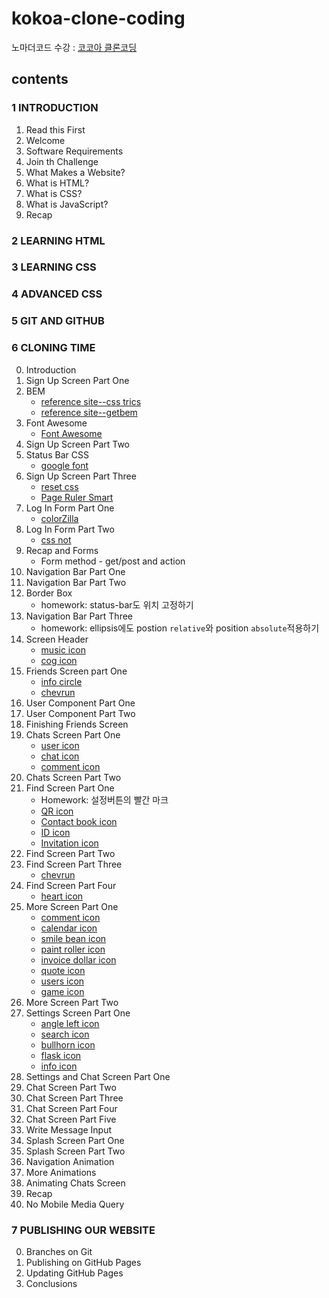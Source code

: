 # kokoa-clone-coding

노마더코드 수강 : [코코아 클론코딩](https://nomadcoders.co/kokoa-clone)

## contents

### 1 INTRODUCTION

1. Read this First
2. Welcome
3. Software Requirements
4. Join th Challenge
5. What Makes a Website?
6. What is HTML?
7. What is CSS?
8. What is JavaScript?
9. Recap

### 2 LEARNING HTML

### 3 LEARNING CSS

### 4 ADVANCED CSS

### 5 GIT AND GITHUB

### 6 CLONING TIME

0. Introduction
1. Sign Up Screen Part One
2. BEM
   * [reference site--css trics](https://css-tricks.com/bem-101/)
   * [reference site--getbem](https://getbem.com/introduction/)
3. Font Awesome
   * [Font Awesome](https://fontawesome.com/)
4. Sign Up Screen Part Two
5. Status Bar CSS
   * [google font](https://fonts.google.com/)
6. Sign Up Screen Part Three
   * [reset css](https://meyerweb.com/eric/tools/css/reset/)
   * [Page Ruler Smart](https://chrome.google.com/webstore/detail/page-ruler-smart/dfhpegnjdcbokjipkckekjeicjpicdcc)
7. Log In Form Part One
   * [colorZilla](https://chrome.google.com/webstore/detail/colorzilla/bhlhnicpbhignbdhedgjhgdocnmhomnp)
8. Log In Form Part Two
   * [css not](https://developer.mozilla.org/ko/docs/Web/CSS/:not)
9. Recap and Forms
   * Form method - get/post and action
10. Navigation Bar Part One
11. Navigation Bar Part Two
12. Border Box
    * homework: status-bar도 위치 고정하기
13. Navigation Bar Part Three
    * homework: ellipsis에도 postion `relative`와 position `absolute`적용하기
14. Screen Header
    * [music icon](https://fontawesome.com/v5/icons/music?f=classic&s=solid&sz=lg)
    * [cog icon](https://fontawesome.com/v5/icons/cog?f=classic&s=solid&sz=lg)
15. Friends Screen part One
    * [info circle](https://fontawesome.com/v5/icons/info-circle?f=classic&s=solid)
    * [chevrun](https://fontawesome.com/v5/icons/chevron-right?f=classic&s=solid&sz=xs)
16. User Component Part One
17. User Component Part Two
18. Finishing Friends Screen
19. Chats Screen Part One
    * [user icon](https://fontawesome.com/v5/icons/user?f=classic&s=regular)
    * [chat icon](https://fontawesome.com/v5/icons/comment?f=classic&s=solid)
    * [comment icon](https://fontawesome.com/v5/icons/comment-dots?f=classic&s=regular&sz=lg)
20. Chats Screen Part Two
21. Find Screen Part One
    * Homework: 설정버튼의 빨간 마크
    * [QR icon](https://fontawesome.com/v5/icons/qrcode?f=classic&s=solid&sz=lg)
    * [Contact book icon](https://fontawesome.com/v5/icons/address-book?f=classic&s=regular&sz=lg)
    * [ID icon](https://fontawesome.com/v5/icons/fingerprint?f=classic&s=solid&sz=lg)
    * [Invitation icon](https://fontawesome.com/v5/icons/envelope?f=classic&s=regular&sz=lg)
22. Find Screen Part Two
23. Find Screen Part Three
    * [chevrun](https://fontawesome.com/v5/icons/chevron-right?f=classic&s=solid&sz=xs)
24. Find Screen Part Four
    * [heart icon](https://fontawesome.com/v5/icons/heart?f=classic&s=solid)
25. More Screen Part One
    * [comment icon](https://fontawesome.com/v5/icons/comment-alt?f=classic&s=regular&sz=lg)
    * [calendar icon](https://fontawesome.com/v5/icons/calendar?f=classic&s=regular&sz=lg)
    * [smile bean icon](https://fontawesome.com/v5/icons/smile-beam?f=classic&s=regular&sz=lg)
    * [paint roller icon](https://fontawesome.com/v5/icons/paint-roller?f=classic&s=solid&sz=lg)
    * [invoice dollar icon](https://fontawesome.com/v5/icons/file-invoice-dollar?f=classic&s=solid&sz=lg)
    * [quote icon](https://fontawesome.com/v5/icons/quote-right?f=classic&s=solid&sz=lg)
    * [users icon](https://fontawesome.com/v5/icons/user-friends?f=classic&s=solid&sz=lg)
    * [game icon](https://fontawesome.com/v5/icons/playstation?f=brands&s=solid&sz=lg)
26. More Screen Part Two
27. Settings Screen Part One
    * [angle left icon](https://fontawesome.com/v5/icons/angle-left?f=classic&s=solid&sz=lg)
    * [search icon](https://fontawesome.com/v5/icons/search?f=classic&s=solid&sz=lg)
    * [bullhorn icon](https://fontawesome.com/v5/icons/bullhorn?f=classic&s=solid)
    * [flask icon](https://fontawesome.com/v5/icons/flask?f=classic&s=solid)
    * [info icon](https://fontawesome.com/v5/icons/info-circle?f=classic&s=solid)
28. Settings and Chat Screen Part One
29. Chat Screen Part Two
30. Chat Screen Part Three
31. Chat Screen Part Four
32. Chat Screen Part Five
33. Write Message Input
34. Splash Screen Part One
35. Splash Screen Part Two
36. Navigation Animation
37. More Animations
38. Animating Chats Screen
39. Recap
40. No Mobile Media Query

### 7 PUBLISHING OUR WEBSITE

0. Branches on Git
1. Publishing on GitHub Pages
2. Updating GitHub Pages
3. Conclusions
